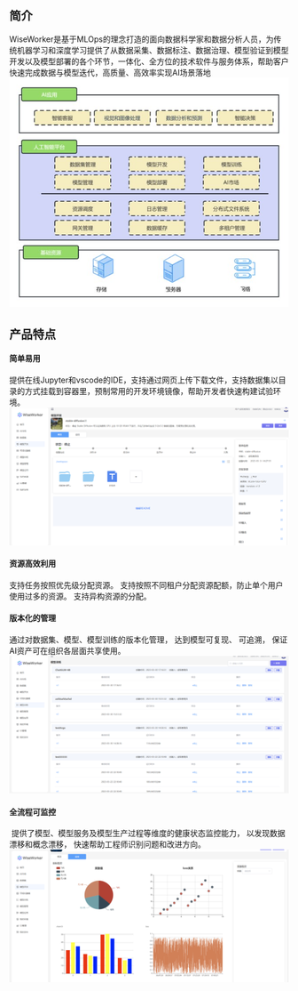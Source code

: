 ## 简介
WiseWorker是基于MLOps的理念打造的面向数据科学家和数据分析人员，为传统机器学习和深度学习提供了从数据采集、数据标注、数据治理、模型验证到模型开发以及模型部署的各个环节，一体化、全方位的技术软件与服务体系，帮助客户快速完成数据与模型迭代，高质量、高效率实现AI场景落地
![Screenshot](img/jg01.jpg)
## 产品特点
#### 简单易用
提供在线Jupyter和vscode的IDE，支持通过网页上传下载文件，支持数据集以目录的方式挂载到容器里，预制常用的开发环境镜像，帮助开发者快速构建试验环境。
![Screenshot](img/easy01.jpg)
#### 资源高效利用
支持任务按照优先级分配资源。
支持按照不同租户分配资源配额，防止单个用户使用过多的资源。
支持异构资源的分配。
#### 版本化的管理
通过对数据集、模型、模型训练的版本化管理， 达到模型可复现、 可追溯， 保证AI资产可在组织各层面共享使用。
![Screenshot](img/easy02.png)
#### 全流程可监控
 提供了模型、模型服务及模型生产过程等维度的健康状态监控能力， 以发现数据漂移和概念漂移， 快速帮助工程师识别问题和改进方向。
![Screenshot](img/easy03.png)



